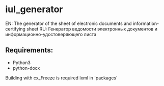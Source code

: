 # iul_generator
EN: The generator of the sheet of electronic documents and information-certifying sheet
RU: Генератор ведомости электронных документов и информационно-удостоверяющего листа

## Requirements:
- Python3
- python-docx

Building with cx_Freeze is required lxml in 'packages'
